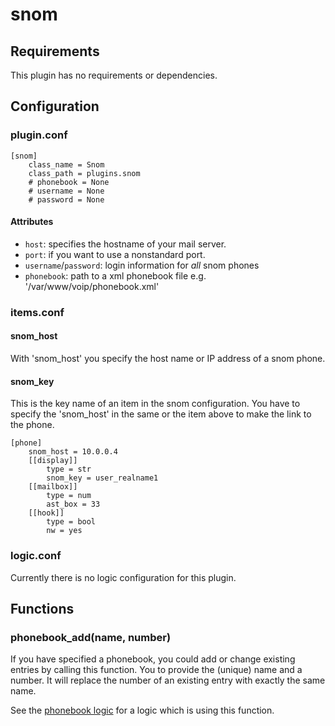 # snom

## Requirements
This plugin has no requirements or dependencies.

## Configuration

### plugin.conf
```
[snom]
    class_name = Snom
    class_path = plugins.snom
    # phonebook = None
    # username = None
    # password = None
```

#### Attributes
  * `host`: specifies the hostname of your mail server.
  * `port`: if you want to use a nonstandard port.
  * `username`/`password`: login information for _all_ snom phones
  * `phonebook`: path to a xml phonebook file e.g. '/var/www/voip/phonebook.xml'

### items.conf

#### snom_host
With 'snom_host' you specify the host name or IP address of a snom phone.

#### snom_key
This is the key name of an item in the snom configuration. You have to specify the 'snom_host' in the same or the item above to make the link to the phone.

```
[phone]
    snom_host = 10.0.0.4
    [[display]]
        type = str
        snom_key = user_realname1
    [[mailbox]]
        type = num
        ast_box = 33
    [[hook]]
        type = bool
        nw = yes
```

### logic.conf

Currently there is no logic configuration for this plugin.

## Functions

### phonebook_add(name, number)

If you have specified a phonebook, you could add or change existing entries by calling this function.
You to provide the (unique) name and a number. It will replace the number of an existing entry with exactly the same name.

See the [phonebook logic](https://github.com/smarthomeNG/smarthome/wiki/Phonebook) for a logic which is using this function.
